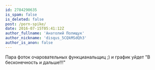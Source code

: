 ```yaml
---
id: 2784290635
is_spam: false
is_deleted: false
post: /porn-spike/
date: 2016-07-15T05:41:12Z
author_fullname: 'Анатолий Полищук'
author_nickname: 'disqus_5CQkMSdQh3'
author_is_anon: false
---
```


<p>Пара фоток очаровательных функцианальщиц ;) и график уйдет "В бесконечность и дальше!!!"</p>

